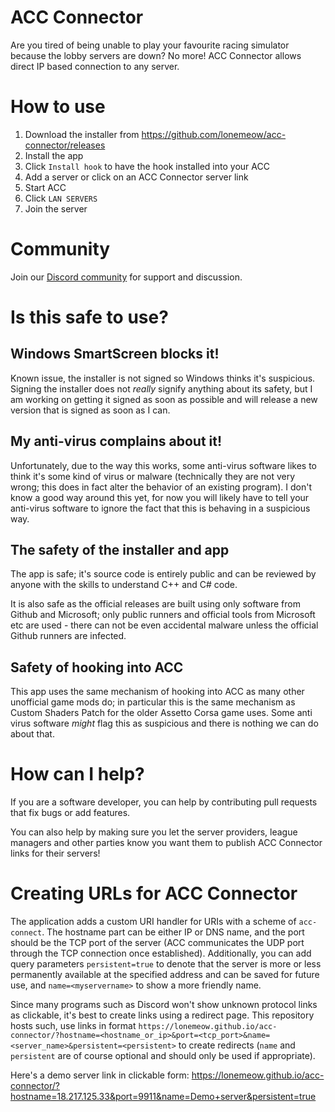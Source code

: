 # ACC Connector

Are you tired of being unable to play your favourite racing simulator because the lobby servers are down?
No more! ACC Connector allows direct IP based connection to any server.

# How to use

1. Download the installer from https://github.com/lonemeow/acc-connector/releases
1. Install the app
1. Click `Install hook` to have the hook installed into your ACC
1. Add a server or click on an ACC Connector server link
1. Start ACC
1. Click `LAN SERVERS`
1. Join the server

# Community

Join our [Discord community](https://discord.gg/frA8rB8ePZ) for support and discussion.

# Is this safe to use?

## Windows SmartScreen blocks it!

Known issue, the installer is not signed so Windows thinks it's suspicious. Signing the installer does not _really_ signify anything
about its safety, but I am working on getting it signed as soon as possible and will release a new version that is signed as soon as I can.

## My anti-virus complains about it!

Unfortunately, due to the way this works, some anti-virus software likes to think it's some kind of virus or malware (technically they are
not very wrong; this does in fact alter the behavior of an existing program). I don't know a good way around this yet, for now you will
likely have to tell your anti-virus software to ignore the fact that this is behaving in a suspicious way.

## The safety of the installer and app

The app is safe; it's source code is entirely public and can be reviewed by anyone with the skills to understand C++ and C# code.

It is also safe as the official releases are built using only software from Github and Microsoft; only public runners and official
tools from Microsoft etc are used - there can not be even accidental malware unless the official Github runners are infected.

## Safety of hooking into ACC

This app uses the same mechanism of hooking into ACC as many other unofficial game mods do; in particular this is the same mechanism as
Custom Shaders Patch for the older Assetto Corsa game uses. Some anti virus software _might_ flag this as suspicious and there is nothing
we can do about that.

# How can I help?

If you are a software developer, you can help by contributing pull requests that fix bugs or add features.

You can also help by making sure you let the server providers, league managers and other parties know you want them to publish ACC
Connector links for their servers!

# Creating URLs for ACC Connector

The application adds a custom URI handler for URIs with a scheme of `acc-connect`. The hostname part can be either IP or DNS name, and
the port should be the TCP port of the server (ACC communicates the UDP port through the TCP connection once established). Additionally,
you can add query parameters `persistent=true` to denote that the server is more or less permanently available at the specified address and can
be saved for future use, and `name=<myservername>` to show a more friendly name.

Since many programs such as Discord won't show unknown protocol links as clickable, it's best to create links using a redirect page. This
repository hosts such, use links in format `https://lonemeow.github.io/acc-connector/?hostname=<hostname_or_ip>&port=<tcp_port>&name=<server_name>&persistent=<persistent>`
to create redirects (`name` and `persistent` are of course optional and should only be used if appropriate).

Here's a demo server link in clickable form: 
https://lonemeow.github.io/acc-connector/?hostname=18.217.125.33&port=9911&name=Demo+server&persistent=true
